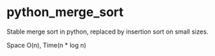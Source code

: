 python_merge_sort
=================

Stable merge sort in python, replaced by insertion sort on small sizes.

Space O(n), Time(n * log n)
